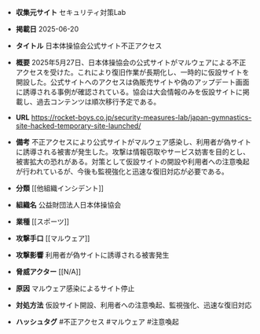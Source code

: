 - **収集元サイト**
セキュリティ対策Lab

- **掲載日**
2025-06-20

- **タイトル**
日本体操協会公式サイト不正アクセス

- **概要**
2025年5月27日、日本体操協会の公式サイトがマルウェアによる不正アクセスを受けた。これにより復旧作業が長期化し、一時的に仮設サイトを開設した。公式サイトへのアクセスは偽販売サイトや偽のアップデート画面に誘導される事例が確認されている。協会は大会情報のみを仮設サイトに掲載し、過去コンテンツは順次移行予定である。

- **URL**
https://rocket-boys.co.jp/security-measures-lab/japan-gymnastics-site-hacked-temporary-site-launched/

- **備考**
不正アクセスにより公式サイトがマルウェア感染し、利用者が偽サイトに誘導される被害が発生した。攻撃は情報窃取やサービス妨害を目的とし、被害拡大の恐れがある。対策として仮設サイトの開設や利用者への注意喚起が行われているが、今後も監視強化と迅速な復旧対応が必要である。

- **分類**
[[他組織インシデント]]

- **組織名**
公益財団法人日本体操協会

- **業種**
[[スポーツ]]

- **攻撃手口**
[[マルウェア]]

- **攻撃影響**
利用者が偽サイトに誘導される被害発生

- **脅威アクター**
[[N/A]]

- **原因**
マルウェア感染によるサイト停止

- **対処方法**
仮設サイト開設、利用者への注意喚起、監視強化、迅速な復旧対応

- **ハッシュタグ**
#不正アクセス #マルウェア #注意喚起

